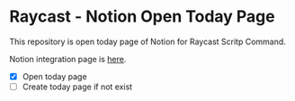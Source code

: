 # Raycast - Notion Open Today Page

This repository is open today page of Notion for Raycast Scritp Command.

Notion integration page is [here](https://www.notion.so/profile/integrations/internal/414aa33f-9c20-4c94-9d9e-11913698eb6e).

- [x] Open today page
- [ ] Create today page if not exist
